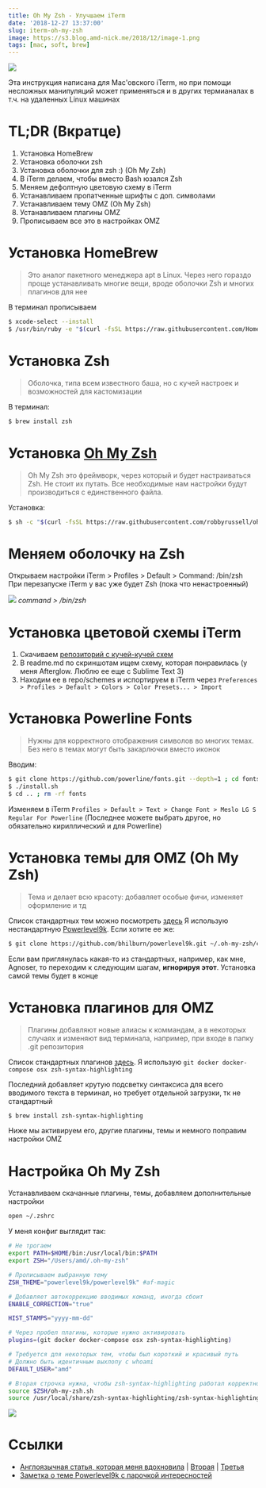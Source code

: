 ```yaml
---
title: Oh My Zsh - Улучшаем iTerm
date: '2018-12-27 13:37:00'
slug: iterm-oh-my-zsh
image: https://s3.blog.amd-nick.me/2018/12/image-1.png
tags: [mac, soft, brew]
---
```


![](https://s3.blog.amd-nick.me/2018/12/image-1.png)

Эта инструкция написана для Mac'овского iTerm, но при помощи несложных манипуляций может применяться и в других термианалах в т.ч. на удаленных Linux машинах

<!--truncate-->

# TL;DR (Вкратце)

1. Установка HomeBrew
2. Установка оболочки zsh
3. Установка оболочки для zsh :) (Oh My Zsh)
4. В iTerm делаем, чтобы вместо Bash юзался Zsh
5. Меняем дефолтную цветовую схему в iTerm
6. Устанавливаем пропатченные шрифты с доп. символами
7. Устанавливаем тему OMZ (Oh My Zsh)
8. Устанавливаем плагины OMZ
9. Прописываем все это в настройках OMZ

# Установка HomeBrew

> Это аналог пакетного менеджера apt в Linux. Через него гораздо проще устанавливать многие вещи, вроде оболочки Zsh и многих плагинов для нее

В терминал прописываем

```bash
$ xcode-select --install
$ /usr/bin/ruby -e "$(curl -fsSL https://raw.githubusercontent.com/Homebrew/install/master/install)"
```


# Установка Zsh

> Оболочка, типа всем известного баша, но с кучей настроек и возможностей для кастомизации

В терминал:

```bash
$ brew install zsh
```

# Установка [Oh My Zsh](https://github.com/robbyrussell/oh-my-zsh)

> Oh My Zsh это фреймворк, через который и будет настраиваться Zsh. Не стоит их путать. Все необходимые нам настройки будут производиться с единственного файла.

Установка:

```bash
$ sh -c "$(curl -fsSL https://raw.githubusercontent.com/robbyrussell/oh-my-zsh/master/tools/install.sh)"
```

# Меняем оболочку на Zsh

Открываем настройки iTerm \> Profiles \> Default \> Command: /bin/zsh
При перезапуске iTerm у вас уже будет Zsh (пока что ненастроенный)

![](https://s3.blog.amd-nick.me/2018/12/image-2.png)
*command > /bin/zsh*


# Установка цветовой схемы iTerm

1. Скачиваем [репозиторий с кучей-кучей схем](https://github.com/mbadolato/iTerm2-Color-Schemes)
2. В readme.md по скриншотам ищем схему, которая понравилась (у меня Afterglow. Люблю ее еще с Sublime Text 3)
3. Находим ее в repo/schemes и испортируем в iTerm через `Preferences > Profiles > Default > Colors > Color Presets... > Import`

# Установка Powerline Fonts

> Нужны для корректного отображения символов во многих темах. Без него в темах могут быть закарлючки вместо иконок

Вводим:

```bash
$ git clone https://github.com/powerline/fonts.git --depth=1 ; cd fonts
$ ./install.sh
$ cd .. ; rm -rf fonts
```

Изменяем в iTerm `Profiles > Default > Text > Change Font > Meslo LG S Regular For Powerline` (Последнее можете выбрать другое, но обязательно кириллический и для Powerline)


# Установка темы для OMZ (Oh My Zsh)

> Тема и делает всю красоту: добавляет особые фичи, изменяет оформление и тд

Список стандартных тем можно посмотреть [здесь](https://github.com/robbyrussell/oh-my-zsh/wiki/themes)
Я использую нестандартную [Powerlevel9k](https://github.com/bhilburn/powerlevel9k). Если хотите ее же:

```bash
$ git clone https://github.com/bhilburn/powerlevel9k.git ~/.oh-my-zsh/custom/themes/powerlevel9k
```

Если вам приглянулась какая-то из стандартных, например, как мне, Agnoser, то переходим к следующим шагам, **игнорируя этот**. Установка самой темы будет в конце


# Установка плагинов для OMZ

> Плагины добавляют новые алиасы к коммандам, а в некоторых случаях и изменяют вид терминала, например, при входе в папку .git репозитория

Список стандартных плагинов [здесь](https://github.com/robbyrussell/oh-my-zsh/tree/master/plugins). Я использую `git docker docker-compose osx zsh-syntax-highlighting`

Последний добавляет крутую подсветку синтаксиса для всего вводимого текста в терминал, но требует отдельной загрузки, тк не стандартный

```bash
$ brew install zsh-syntax-highlighting
```

Ниже мы активируем его, другие плагины, темы и немного поправим настройки OMZ


# Настройка Oh My Zsh

Устанавливаем скачанные плагины, темы, добавляем дополнительные настройки

```bash
open ~/.zshrc
```

У меня конфиг выглядит так:

```bash
# Не трогаем
export PATH=$HOME/bin:/usr/local/bin:$PATH
export ZSH="/Users/amd/.oh-my-zsh"

# Прописываем выбранную тему
ZSH_THEME="powerlevel9k/powerlevel9k" #af-magic

# Добавляет автокоррекцию вводимых команд, иногда сбоит
ENABLE_CORRECTION="true"

HIST_STAMPS="yyyy-mm-dd"

# Через пробел плагины, которые нужно активировать
plugins=(git docker docker-compose osx zsh-syntax-highlighting)

# Требуется для некоторых тем, чтобы был короткий и красивый путь
# Должно быть идентичным выхлопу с whoami
DEFAULT_USER="amd"

# Вторая строчка нужна, чтобы zsh-syntax-highlighting работал корректно
source $ZSH/oh-my-zsh.sh
source /usr/local/share/zsh-syntax-highlighting/zsh-syntax-highlighting.zsh
```

![](https://s3.blog.amd-nick.me/2018/12/image-3.png)

# Ссылки

- [Англоязычная статья, которая меня вдохновила](https://medium.com/ayuth/iterm2-zsh-oh-my-zsh-the-most-power-full-of-terminal-on-macos-bdb2823fb04c) | [Вторая](https://medium.com/swlh/power-up-your-terminal-using-oh-my-zsh-iterm2-c5a03f73a9fb) | [Третья](https://dev.to/aspittel/my-terminal-setup-iterm2--zsh--30lm)
- [Заметка о теме Powerlevel9k с парочкой интересностей](https://gist.github.com/kevin-smets/8568070)

